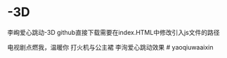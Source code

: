 # -3D
李峋爱心跳动-3D
github直接下载需要在index.HTML中修改引入js文件的路径


电视剧点燃我，温暖你   打火机与公主裙 李洵爱心跳动效果
#   y a o q i u w a a i x i n  
 